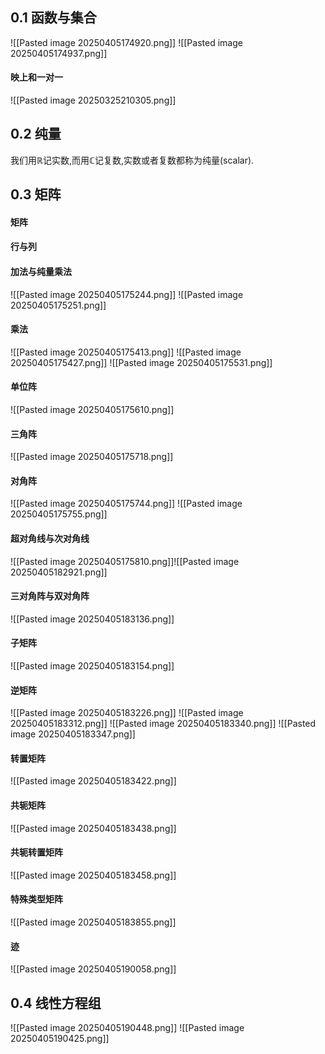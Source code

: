 ## 0.1 函数与集合

![[Pasted image 20250405174920.png]]
![[Pasted image 20250405174937.png]]
#### 映上和一对一
![[Pasted image 20250325210305.png]]
## 0.2 纯量

我们用$\mathbb{R}$记实数,而用$\mathbb{C}$记复数,实数或者复数都称为纯量(scalar).
## 0.3 矩阵

#### 矩阵

#### 行与列
#### 加法与纯量乘法
![[Pasted image 20250405175244.png]]
![[Pasted image 20250405175251.png]]
#### 乘法
![[Pasted image 20250405175413.png]]
![[Pasted image 20250405175427.png]]
![[Pasted image 20250405175531.png]]
#### 单位阵
![[Pasted image 20250405175610.png]]
#### 三角阵
![[Pasted image 20250405175718.png]]
#### 对角阵
![[Pasted image 20250405175744.png]]
![[Pasted image 20250405175755.png]]
#### 超对角线与次对角线
![[Pasted image 20250405175810.png]]![[Pasted image 20250405182921.png]]
#### 三对角阵与双对角阵

![[Pasted image 20250405183136.png]]
#### 子矩阵
![[Pasted image 20250405183154.png]]
#### 逆矩阵
![[Pasted image 20250405183226.png]]
![[Pasted image 20250405183312.png]]
![[Pasted image 20250405183340.png]]
![[Pasted image 20250405183347.png]]
#### 转置矩阵
![[Pasted image 20250405183422.png]]
#### 共轭矩阵
![[Pasted image 20250405183438.png]]
#### 共轭转置矩阵
![[Pasted image 20250405183458.png]]
#### 特殊类型矩阵
![[Pasted image 20250405183855.png]]
#### 迹
![[Pasted image 20250405190058.png]]
## 0.4 线性方程组
![[Pasted image 20250405190448.png]]
![[Pasted image 20250405190425.png]]
